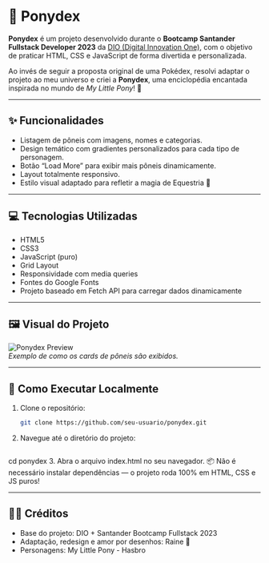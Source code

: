 # 🦄 Ponydex

**Ponydex** é um projeto desenvolvido durante o **Bootcamp Santander Fullstack Developer 2023** da [DIO (Digital Innovation One)](https://www.dio.me), com o objetivo de praticar HTML, CSS e JavaScript de forma divertida e personalizada.

Ao invés de seguir a proposta original de uma Pokédex, resolvi adaptar o projeto ao meu universo e criei a **Ponydex**, uma enciclopédia encantada inspirada no mundo de *My Little Pony*! 💖

---

## ✨ Funcionalidades

- Listagem de pôneis com imagens, nomes e categorias.
- Design temático com gradientes personalizados para cada tipo de personagem.
- Botão “Load More” para exibir mais pôneis dinamicamente.
- Layout totalmente responsivo.
- Estilo visual adaptado para refletir a magia de Equestria 🌈

---

## 💻 Tecnologias Utilizadas

- HTML5
- CSS3
- JavaScript (puro)
- Grid Layout
- Responsividade com media queries
- Fontes do Google Fonts
- Projeto baseado em Fetch API para carregar dados dinamicamente

---

## 🖼️ Visual do Projeto

![Ponydex Preview](./assets/images/preview.png)  
*Exemplo de como os cards de pôneis são exibidos.*

---

## 🚀 Como Executar Localmente

1. Clone o repositório:
   ```bash
   git clone https://github.com/seu-usuario/ponydex.git
2. Navegue até o diretório do projeto:
    ```bash
cd ponydex
3. Abra o arquivo index.html no seu navegador.
📦 Não é necessário instalar dependências — o projeto roda 100% em HTML, CSS e JS puros!

---

## 🧚‍♀️ Créditos
- Base do projeto: DIO + Santander Bootcamp Fullstack 2023
- Adaptação, redesign e amor por desenhos: Raine 🌼
- Personagens: My Little Pony - Hasbro
